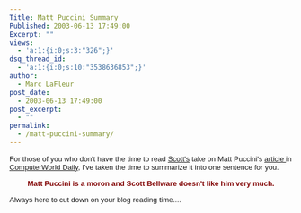 ```yaml
---
Title: Matt Puccini Summary
Published: 2003-06-13 17:49:00
Excerpt: ""
views:
  - 'a:1:{i:0;s:3:"326";}'
dsq_thread_id:
  - 'a:1:{i:0;s:10:"3538636853";}'
author:
  - Marc LaFleur
post_date:
  - 2003-06-13 17:49:00
post_excerpt:
  - ""
permalink:
  - /matt-puccini-summary/
---
```

<font face="Arial" size="2"><span class="921344417-13062003">For those of you who 
don't have the time to read <a href="http://weblogs.asp.net/sbellware/posts/8641.aspx">Scott's</a> take on Matt 
Puccini's <a href="http://www.computerworld.com/developmenttopics/development/story/0,10801,81740,00.html?nas=APP-81740">article 
</a>in <a href="http://massivescale.blob.core.windows.net/blogmedia/2003/06/www.computerworld.com">ComputerWorld Daily</a>, I've 
taken the time to summarize it into one sentence for you. </span></font><font face="Arial" size="2"><span class="921344417-13062003"></span></font>

<p align="center"><font face="Arial" color="#800000" size="2"><span class="921344417-13062003"><strong>Matt Puccini is a moron and Scott Bellware 
doesn't like him very much.</strong></span></font></p>

<font face="Arial" size="2"><span class="921344417-13062003">Always here to cut 
down on your blog reading time....</span></font>